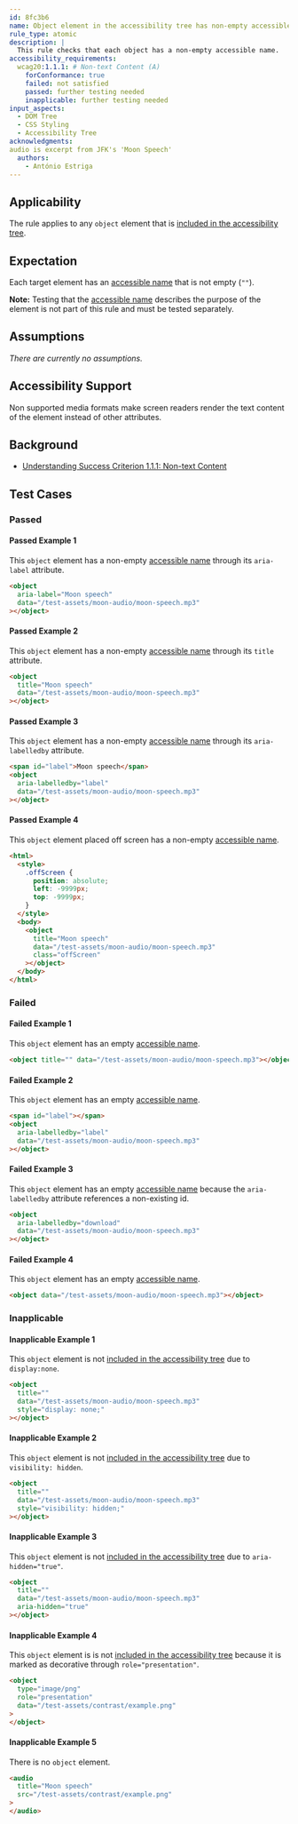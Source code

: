 ```yaml
---
id: 8fc3b6
name: Object element in the accessibility tree has non-empty accessible name
rule_type: atomic
description: |
  This rule checks that each object has a non-empty accessible name.
accessibility_requirements:
  wcag20:1.1.1: # Non-text Content (A)
    forConformance: true
    failed: not satisfied
    passed: further testing needed
    inapplicable: further testing needed
input_aspects:
  - DOM Tree
  - CSS Styling
  - Accessibility Tree
acknowledgments:
audio is excerpt from JFK's 'Moon Speech'
  authors:
    - António Estriga
---
```


## Applicability

The rule applies to any `object` element that is [included in the accessibility tree][].

## Expectation

Each target element has an [accessible name][] that is not empty (`""`).

**Note:** Testing that the [accessible name][] describes the purpose of the element is not part of this rule and must be tested separately.

## Assumptions

_There are currently no assumptions._

## Accessibility Support

Non supported media formats make screen readers render the text content of the element instead of other attributes.

## Background

- [Understanding Success Criterion 1.1.1: Non-text Content](https://www.w3.org/WAI/WCAG21/Understanding/non-text-content.html>)

## Test Cases

### Passed

#### Passed Example 1

This `object` element has a non-empty [accessible name][] through its `aria-label` attribute.

```html
<object
  aria-label="Moon speech"
  data="/test-assets/moon-audio/moon-speech.mp3"
></object>
```

#### Passed Example 2

This `object` element has a non-empty [accessible name][] through its `title` attribute.

```html
<object
  title="Moon speech"
  data="/test-assets/moon-audio/moon-speech.mp3"
></object>
```

#### Passed Example 3

This `object` element has a non-empty [accessible name][] through its `aria-labelledby` attribute.

```html
<span id="label">Moon speech</span>
<object
  aria-labelledby="label"
  data="/test-assets/moon-audio/moon-speech.mp3"
></object>
```

#### Passed Example 4

This `object` element placed off screen has a non-empty [accessible name][].

```html
<html>
  <style>
    .offScreen {
      position: absolute;
      left: -9999px;
      top: -9999px;
    }
  </style>
  <body>
    <object
      title="Moon speech"
      data="/test-assets/moon-audio/moon-speech.mp3"
      class="offScreen"
    ></object>
  </body>
</html>
```

### Failed

#### Failed Example 1

This `object` element has an empty [accessible name][].

```html
<object title="" data="/test-assets/moon-audio/moon-speech.mp3"></object>
```

#### Failed Example 2

This `object` element has an empty [accessible name][].

```html
<span id="label"></span>
<object
  aria-labelledby="label"
  data="/test-assets/moon-audio/moon-speech.mp3"
></object>
```

#### Failed Example 3

This `object` element has an empty [accessible name][] because the `aria-labelledby` attribute references a non-existing id.

```html
<object
  aria-labelledby="download"
  data="/test-assets/moon-audio/moon-speech.mp3"
></object>
```

#### Failed Example 4

This `object` element has an empty [accessible name][].

```html
<object data="/test-assets/moon-audio/moon-speech.mp3"></object>
```

### Inapplicable

#### Inapplicable Example 1

This `object` element is not [included in the accessibility tree][] due to `display:none`.

```html
<object
  title=""
  data="/test-assets/moon-audio/moon-speech.mp3"
  style="display: none;"
></object>
```

#### Inapplicable Example 2

This `object` element is not [included in the accessibility tree][] due to `visibility: hidden`.

```html
<object
  title=""
  data="/test-assets/moon-audio/moon-speech.mp3"
  style="visibility: hidden;"
></object>
```

#### Inapplicable Example 3

This `object` element is not [included in the accessibility tree][] due to `aria-hidden="true"`.

```html
<object
  title=""
  data="/test-assets/moon-audio/moon-speech.mp3"
  aria-hidden="true"
></object>
```

#### Inapplicable Example 4

This `object` element is is not [included in the accessibility tree][] because it is marked as decorative through `role="presentation"`.

```html
<object
  type="image/png"
  role="presentation"
  data="/test-assets/contrast/example.png"
>
</object>
```

#### Inapplicable Example 5

There is no `object` element.

```html
<audio
  title="Moon speech"
  src="/test-assets/contrast/example.png"
>
</audio>
```

[accessible name]: #accessible-name "Definition of accessible name"
[included in the accessibility tree]: #included-in-the-accessibility-tree "Definition of included in the accessibility tree"
